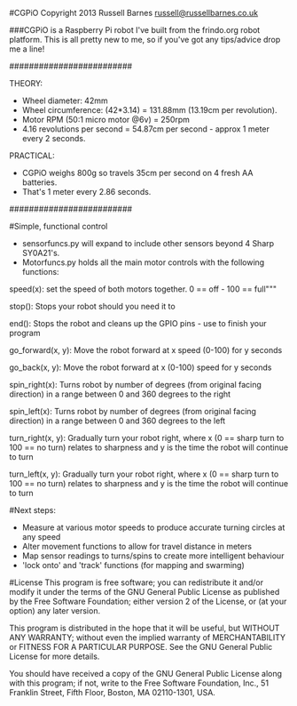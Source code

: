 #CGPiO
Copyright 2013 Russell Barnes <russell@russellbarnes.co.uk>

###CGPiO is a Raspberry Pi robot I've built from the frindo.org robot platform.
This is all pretty new to me, so if you've got any tips/advice drop me a line!

#########################

THEORY:
* Wheel diameter: 42mm
* Wheel circumference: (42*3.14) = 131.88mm (13.19cm per revolution).
* Motor RPM (50:1 micro motor @6v) = 250rpm
* 4.16 revolutions per second = 54.87cm per second - approx 1 meter every 2 seconds. 

PRACTICAL:
* CGPiO weighs 800g so travels 35cm per second on 4 fresh AA batteries.
* That's 1 meter every 2.86 seconds.

#########################

#Simple, functional control
* sensorfuncs.py will expand to include other sensors beyond 4 Sharp SY0A21's.
* Motorfuncs.py holds all the main motor controls with the following functions:

speed(x):
set the speed of both motors together.
0 == off - 100 == full"""

stop():
Stops your robot should you need it to

end():
Stops the robot and cleans up the GPIO pins - use to finish your program

go_forward(x, y): 
Move the robot forward at x speed (0-100) for y seconds

go_back(x, y): 
Move the robot forward at x (0-100) speed for y seconds

spin_right(x):
Turns robot by number of degrees (from original facing direction)
in a range between 0 and 360 degrees to the right

spin_left(x):
Turns robot by number of degrees (from original facing direction)
in a range between 0 and 360 degrees to the left

turn_right(x, y): 
Gradually turn your robot right, where x (0 == sharp turn to 100 == no turn) 
relates to sharpness and y is the time the robot will continue to turn

turn_left(x, y):
Gradually turn your robot right, where x (0 == sharp turn to 100 == no turn) 
relates to sharpness and y is the time the robot will continue to turn

#Next steps:
* Measure at various motor speeds to produce accurate turning circles at any speed
* Alter movement functions to allow for travel distance in meters
* Map sensor readings to turns/spins to create more intelligent behaviour
* 'lock onto' and 'track' functions (for mapping and swarming)

#License
This program is free software; you can redistribute it and/or modify
it under the terms of the GNU General Public License as published by
the Free Software Foundation; either version 2 of the License, or
(at your option) any later version.

This program is distributed in the hope that it will be useful,
but WITHOUT ANY WARRANTY; without even the implied warranty of
MERCHANTABILITY or FITNESS FOR A PARTICULAR PURPOSE.  See the
GNU General Public License for more details.

You should have received a copy of the GNU General Public License
along with this program; if not, write to the Free Software
Foundation, Inc., 51 Franklin Street, Fifth Floor, Boston,
MA 02110-1301, USA.
